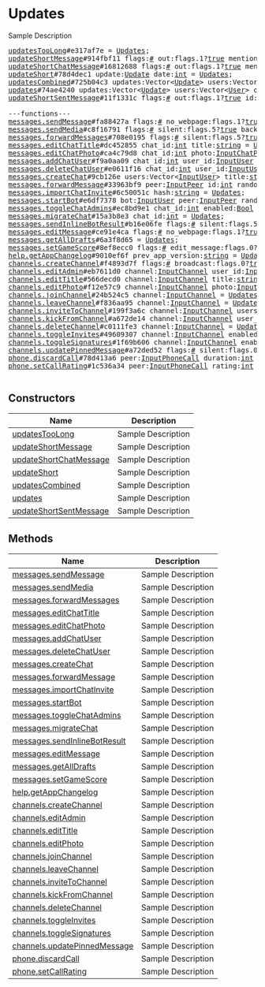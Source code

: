 # Updates

Sample Description

<pre>
<a href="../constructor/updatesTooLong">updatesTooLong</a>#e317af7e = <a href="../type/Updates.md">Updates</a>;
<a href="../constructor/updateShortMessage">updateShortMessage</a>#914fbf11 flags:<a href="../type/#.md">#</a> out:flags.1?<a href="../type/true.md">true</a> mentioned:flags.4?<a href="../type/true.md">true</a> media_unread:flags.5?<a href="../type/true.md">true</a> silent:flags.13?<a href="../type/true.md">true</a> id:<a href="../type/int.md">int</a> user_id:<a href="../type/int.md">int</a> message:<a href="../type/string.md">string</a> pts:<a href="../type/int.md">int</a> pts_count:<a href="../type/int.md">int</a> date:<a href="../type/int.md">int</a> fwd_from:flags.2?<a href="../type/MessageFwdHeader.md">MessageFwdHeader</a> via_bot_id:flags.11?<a href="../type/int.md">int</a> reply_to_msg_id:flags.3?<a href="../type/int.md">int</a> entities:flags.7?Vector&lt;<a href="../type/MessageEntity.md">MessageEntity</a>&gt; = <a href="../type/Updates.md">Updates</a>;
<a href="../constructor/updateShortChatMessage">updateShortChatMessage</a>#16812688 flags:<a href="../type/#.md">#</a> out:flags.1?<a href="../type/true.md">true</a> mentioned:flags.4?<a href="../type/true.md">true</a> media_unread:flags.5?<a href="../type/true.md">true</a> silent:flags.13?<a href="../type/true.md">true</a> id:<a href="../type/int.md">int</a> from_id:<a href="../type/int.md">int</a> chat_id:<a href="../type/int.md">int</a> message:<a href="../type/string.md">string</a> pts:<a href="../type/int.md">int</a> pts_count:<a href="../type/int.md">int</a> date:<a href="../type/int.md">int</a> fwd_from:flags.2?<a href="../type/MessageFwdHeader.md">MessageFwdHeader</a> via_bot_id:flags.11?<a href="../type/int.md">int</a> reply_to_msg_id:flags.3?<a href="../type/int.md">int</a> entities:flags.7?Vector&lt;<a href="../type/MessageEntity.md">MessageEntity</a>&gt; = <a href="../type/Updates.md">Updates</a>;
<a href="../constructor/updateShort">updateShort</a>#78d4dec1 update:<a href="../type/Update.md">Update</a> date:<a href="../type/int.md">int</a> = <a href="../type/Updates.md">Updates</a>;
<a href="../constructor/updatesCombined">updatesCombined</a>#725b04c3 updates:Vector&lt;<a href="../type/Update.md">Update</a>&gt; users:Vector&lt;<a href="../type/User.md">User</a>&gt; chats:Vector&lt;<a href="../type/Chat.md">Chat</a>&gt; date:<a href="../type/int.md">int</a> seq_start:<a href="../type/int.md">int</a> seq:<a href="../type/int.md">int</a> = <a href="../type/Updates.md">Updates</a>;
<a href="../constructor/updates">updates</a>#74ae4240 updates:Vector&lt;<a href="../type/Update.md">Update</a>&gt; users:Vector&lt;<a href="../type/User.md">User</a>&gt; chats:Vector&lt;<a href="../type/Chat.md">Chat</a>&gt; date:<a href="../type/int.md">int</a> seq:<a href="../type/int.md">int</a> = <a href="../type/Updates.md">Updates</a>;
<a href="../constructor/updateShortSentMessage">updateShortSentMessage</a>#11f1331c flags:<a href="../type/#.md">#</a> out:flags.1?<a href="../type/true.md">true</a> id:<a href="../type/int.md">int</a> pts:<a href="../type/int.md">int</a> pts_count:<a href="../type/int.md">int</a> date:<a href="../type/int.md">int</a> media:flags.9?<a href="../type/MessageMedia.md">MessageMedia</a> entities:flags.7?Vector&lt;<a href="../type/MessageEntity.md">MessageEntity</a>&gt; = <a href="../type/Updates.md">Updates</a>;

---functions---
<a href="../method/messages.sendMessage">messages.sendMessage</a>#fa88427a flags:<a href="../type/#.md">#</a> no_webpage:flags.1?<a href="../type/true.md">true</a> silent:flags.5?<a href="../type/true.md">true</a> background:flags.6?<a href="../type/true.md">true</a> clear_draft:flags.7?<a href="../type/true.md">true</a> peer:<a href="../type/InputPeer.md">InputPeer</a> reply_to_msg_id:flags.0?<a href="../type/int.md">int</a> message:<a href="../type/string.md">string</a> random_id:<a href="../type/long.md">long</a> reply_markup:flags.2?<a href="../type/ReplyMarkup.md">ReplyMarkup</a> entities:flags.3?Vector&lt;<a href="../type/MessageEntity.md">MessageEntity</a>&gt; = <a href="../type/Updates.md">Updates</a>;
<a href="../method/messages.sendMedia">messages.sendMedia</a>#c8f16791 flags:<a href="../type/#.md">#</a> silent:flags.5?<a href="../type/true.md">true</a> background:flags.6?<a href="../type/true.md">true</a> clear_draft:flags.7?<a href="../type/true.md">true</a> peer:<a href="../type/InputPeer.md">InputPeer</a> reply_to_msg_id:flags.0?<a href="../type/int.md">int</a> media:<a href="../type/InputMedia.md">InputMedia</a> random_id:<a href="../type/long.md">long</a> reply_markup:flags.2?<a href="../type/ReplyMarkup.md">ReplyMarkup</a> = <a href="../type/Updates.md">Updates</a>;
<a href="../method/messages.forwardMessages">messages.forwardMessages</a>#708e0195 flags:<a href="../type/#.md">#</a> silent:flags.5?<a href="../type/true.md">true</a> background:flags.6?<a href="../type/true.md">true</a> with_my_score:flags.8?<a href="../type/true.md">true</a> from_peer:<a href="../type/InputPeer.md">InputPeer</a> id:Vector&lt;<a href="../type/int.md">int</a>&gt; random_id:Vector&lt;<a href="../type/long.md">long</a>&gt; to_peer:<a href="../type/InputPeer.md">InputPeer</a> = <a href="../type/Updates.md">Updates</a>;
<a href="../method/messages.editChatTitle">messages.editChatTitle</a>#dc452855 chat_id:<a href="../type/int.md">int</a> title:<a href="../type/string.md">string</a> = <a href="../type/Updates.md">Updates</a>;
<a href="../method/messages.editChatPhoto">messages.editChatPhoto</a>#ca4c79d8 chat_id:<a href="../type/int.md">int</a> photo:<a href="../type/InputChatPhoto.md">InputChatPhoto</a> = <a href="../type/Updates.md">Updates</a>;
<a href="../method/messages.addChatUser">messages.addChatUser</a>#f9a0aa09 chat_id:<a href="../type/int.md">int</a> user_id:<a href="../type/InputUser.md">InputUser</a> fwd_limit:<a href="../type/int.md">int</a> = <a href="../type/Updates.md">Updates</a>;
<a href="../method/messages.deleteChatUser">messages.deleteChatUser</a>#e0611f16 chat_id:<a href="../type/int.md">int</a> user_id:<a href="../type/InputUser.md">InputUser</a> = <a href="../type/Updates.md">Updates</a>;
<a href="../method/messages.createChat">messages.createChat</a>#9cb126e users:Vector&lt;<a href="../type/InputUser.md">InputUser</a>&gt; title:<a href="../type/string.md">string</a> = <a href="../type/Updates.md">Updates</a>;
<a href="../method/messages.forwardMessage">messages.forwardMessage</a>#33963bf9 peer:<a href="../type/InputPeer.md">InputPeer</a> id:<a href="../type/int.md">int</a> random_id:<a href="../type/long.md">long</a> = <a href="../type/Updates.md">Updates</a>;
<a href="../method/messages.importChatInvite">messages.importChatInvite</a>#6c50051c hash:<a href="../type/string.md">string</a> = <a href="../type/Updates.md">Updates</a>;
<a href="../method/messages.startBot">messages.startBot</a>#e6df7378 bot:<a href="../type/InputUser.md">InputUser</a> peer:<a href="../type/InputPeer.md">InputPeer</a> random_id:<a href="../type/long.md">long</a> start_param:<a href="../type/string.md">string</a> = <a href="../type/Updates.md">Updates</a>;
<a href="../method/messages.toggleChatAdmins">messages.toggleChatAdmins</a>#ec8bd9e1 chat_id:<a href="../type/int.md">int</a> enabled:<a href="../type/Bool.md">Bool</a> = <a href="../type/Updates.md">Updates</a>;
<a href="../method/messages.migrateChat">messages.migrateChat</a>#15a3b8e3 chat_id:<a href="../type/int.md">int</a> = <a href="../type/Updates.md">Updates</a>;
<a href="../method/messages.sendInlineBotResult">messages.sendInlineBotResult</a>#b16e06fe flags:<a href="../type/#.md">#</a> silent:flags.5?<a href="../type/true.md">true</a> background:flags.6?<a href="../type/true.md">true</a> clear_draft:flags.7?<a href="../type/true.md">true</a> peer:<a href="../type/InputPeer.md">InputPeer</a> reply_to_msg_id:flags.0?<a href="../type/int.md">int</a> random_id:<a href="../type/long.md">long</a> query_id:<a href="../type/long.md">long</a> id:<a href="../type/string.md">string</a> = <a href="../type/Updates.md">Updates</a>;
<a href="../method/messages.editMessage">messages.editMessage</a>#ce91e4ca flags:<a href="../type/#.md">#</a> no_webpage:flags.1?<a href="../type/true.md">true</a> peer:<a href="../type/InputPeer.md">InputPeer</a> id:<a href="../type/int.md">int</a> message:flags.11?<a href="../type/string.md">string</a> reply_markup:flags.2?<a href="../type/ReplyMarkup.md">ReplyMarkup</a> entities:flags.3?Vector&lt;<a href="../type/MessageEntity.md">MessageEntity</a>&gt; = <a href="../type/Updates.md">Updates</a>;
<a href="../method/messages.getAllDrafts">messages.getAllDrafts</a>#6a3f8d65 = <a href="../type/Updates.md">Updates</a>;
<a href="../method/messages.setGameScore">messages.setGameScore</a>#8ef8ecc0 flags:<a href="../type/#.md">#</a> edit_message:flags.0?<a href="../type/true.md">true</a> force:flags.1?<a href="../type/true.md">true</a> peer:<a href="../type/InputPeer.md">InputPeer</a> id:<a href="../type/int.md">int</a> user_id:<a href="../type/InputUser.md">InputUser</a> score:<a href="../type/int.md">int</a> = <a href="../type/Updates.md">Updates</a>;
<a href="../method/help.getAppChangelog">help.getAppChangelog</a>#9010ef6f prev_app_version:<a href="../type/string.md">string</a> = <a href="../type/Updates.md">Updates</a>;
<a href="../method/channels.createChannel">channels.createChannel</a>#f4893d7f flags:<a href="../type/#.md">#</a> broadcast:flags.0?<a href="../type/true.md">true</a> megagroup:flags.1?<a href="../type/true.md">true</a> title:<a href="../type/string.md">string</a> about:<a href="../type/string.md">string</a> = <a href="../type/Updates.md">Updates</a>;
<a href="../method/channels.editAdmin">channels.editAdmin</a>#eb7611d0 channel:<a href="../type/InputChannel.md">InputChannel</a> user_id:<a href="../type/InputUser.md">InputUser</a> role:<a href="../type/ChannelParticipantRole.md">ChannelParticipantRole</a> = <a href="../type/Updates.md">Updates</a>;
<a href="../method/channels.editTitle">channels.editTitle</a>#566decd0 channel:<a href="../type/InputChannel.md">InputChannel</a> title:<a href="../type/string.md">string</a> = <a href="../type/Updates.md">Updates</a>;
<a href="../method/channels.editPhoto">channels.editPhoto</a>#f12e57c9 channel:<a href="../type/InputChannel.md">InputChannel</a> photo:<a href="../type/InputChatPhoto.md">InputChatPhoto</a> = <a href="../type/Updates.md">Updates</a>;
<a href="../method/channels.joinChannel">channels.joinChannel</a>#24b524c5 channel:<a href="../type/InputChannel.md">InputChannel</a> = <a href="../type/Updates.md">Updates</a>;
<a href="../method/channels.leaveChannel">channels.leaveChannel</a>#f836aa95 channel:<a href="../type/InputChannel.md">InputChannel</a> = <a href="../type/Updates.md">Updates</a>;
<a href="../method/channels.inviteToChannel">channels.inviteToChannel</a>#199f3a6c channel:<a href="../type/InputChannel.md">InputChannel</a> users:Vector&lt;<a href="../type/InputUser.md">InputUser</a>&gt; = <a href="../type/Updates.md">Updates</a>;
<a href="../method/channels.kickFromChannel">channels.kickFromChannel</a>#a672de14 channel:<a href="../type/InputChannel.md">InputChannel</a> user_id:<a href="../type/InputUser.md">InputUser</a> kicked:<a href="../type/Bool.md">Bool</a> = <a href="../type/Updates.md">Updates</a>;
<a href="../method/channels.deleteChannel">channels.deleteChannel</a>#c0111fe3 channel:<a href="../type/InputChannel.md">InputChannel</a> = <a href="../type/Updates.md">Updates</a>;
<a href="../method/channels.toggleInvites">channels.toggleInvites</a>#49609307 channel:<a href="../type/InputChannel.md">InputChannel</a> enabled:<a href="../type/Bool.md">Bool</a> = <a href="../type/Updates.md">Updates</a>;
<a href="../method/channels.toggleSignatures">channels.toggleSignatures</a>#1f69b606 channel:<a href="../type/InputChannel.md">InputChannel</a> enabled:<a href="../type/Bool.md">Bool</a> = <a href="../type/Updates.md">Updates</a>;
<a href="../method/channels.updatePinnedMessage">channels.updatePinnedMessage</a>#a72ded52 flags:<a href="../type/#.md">#</a> silent:flags.0?<a href="../type/true.md">true</a> channel:<a href="../type/InputChannel.md">InputChannel</a> id:<a href="../type/int.md">int</a> = <a href="../type/Updates.md">Updates</a>;
<a href="../method/phone.discardCall">phone.discardCall</a>#78d413a6 peer:<a href="../type/InputPhoneCall.md">InputPhoneCall</a> duration:<a href="../type/int.md">int</a> reason:<a href="../type/PhoneCallDiscardReason.md">PhoneCallDiscardReason</a> connection_id:<a href="../type/long.md">long</a> = <a href="../type/Updates.md">Updates</a>;
<a href="../method/phone.setCallRating">phone.setCallRating</a>#1c536a34 peer:<a href="../type/InputPhoneCall.md">InputPhoneCall</a> rating:<a href="../type/int.md">int</a> comment:<a href="../type/string.md">string</a> = <a href="../type/Updates.md">Updates</a>;

</pre>

## Constructors

| Name | Description |
|------|-------------|
| [updatesTooLong](../constructor/updatesTooLong.md) | Sample Description |
| [updateShortMessage](../constructor/updateShortMessage.md) | Sample Description |
| [updateShortChatMessage](../constructor/updateShortChatMessage.md) | Sample Description |
| [updateShort](../constructor/updateShort.md) | Sample Description |
| [updatesCombined](../constructor/updatesCombined.md) | Sample Description |
| [updates](../constructor/updates.md) | Sample Description |
| [updateShortSentMessage](../constructor/updateShortSentMessage.md) | Sample Description |

## Methods

| Name | Description |
|------|-------------|
| [messages.sendMessage](../method/messages.sendMessage.md) | Sample Description |
| [messages.sendMedia](../method/messages.sendMedia.md) | Sample Description |
| [messages.forwardMessages](../method/messages.forwardMessages.md) | Sample Description |
| [messages.editChatTitle](../method/messages.editChatTitle.md) | Sample Description |
| [messages.editChatPhoto](../method/messages.editChatPhoto.md) | Sample Description |
| [messages.addChatUser](../method/messages.addChatUser.md) | Sample Description |
| [messages.deleteChatUser](../method/messages.deleteChatUser.md) | Sample Description |
| [messages.createChat](../method/messages.createChat.md) | Sample Description |
| [messages.forwardMessage](../method/messages.forwardMessage.md) | Sample Description |
| [messages.importChatInvite](../method/messages.importChatInvite.md) | Sample Description |
| [messages.startBot](../method/messages.startBot.md) | Sample Description |
| [messages.toggleChatAdmins](../method/messages.toggleChatAdmins.md) | Sample Description |
| [messages.migrateChat](../method/messages.migrateChat.md) | Sample Description |
| [messages.sendInlineBotResult](../method/messages.sendInlineBotResult.md) | Sample Description |
| [messages.editMessage](../method/messages.editMessage.md) | Sample Description |
| [messages.getAllDrafts](../method/messages.getAllDrafts.md) | Sample Description |
| [messages.setGameScore](../method/messages.setGameScore.md) | Sample Description |
| [help.getAppChangelog](../method/help.getAppChangelog.md) | Sample Description |
| [channels.createChannel](../method/channels.createChannel.md) | Sample Description |
| [channels.editAdmin](../method/channels.editAdmin.md) | Sample Description |
| [channels.editTitle](../method/channels.editTitle.md) | Sample Description |
| [channels.editPhoto](../method/channels.editPhoto.md) | Sample Description |
| [channels.joinChannel](../method/channels.joinChannel.md) | Sample Description |
| [channels.leaveChannel](../method/channels.leaveChannel.md) | Sample Description |
| [channels.inviteToChannel](../method/channels.inviteToChannel.md) | Sample Description |
| [channels.kickFromChannel](../method/channels.kickFromChannel.md) | Sample Description |
| [channels.deleteChannel](../method/channels.deleteChannel.md) | Sample Description |
| [channels.toggleInvites](../method/channels.toggleInvites.md) | Sample Description |
| [channels.toggleSignatures](../method/channels.toggleSignatures.md) | Sample Description |
| [channels.updatePinnedMessage](../method/channels.updatePinnedMessage.md) | Sample Description |
| [phone.discardCall](../method/phone.discardCall.md) | Sample Description |
| [phone.setCallRating](../method/phone.setCallRating.md) | Sample Description |
